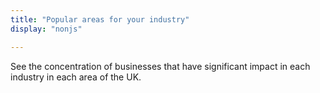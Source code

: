 ```yaml
---
title: "Popular areas for your industry"
display: "nonjs"

---
```


See the concentration of businesses that have significant impact in each industry in each area of the UK.

